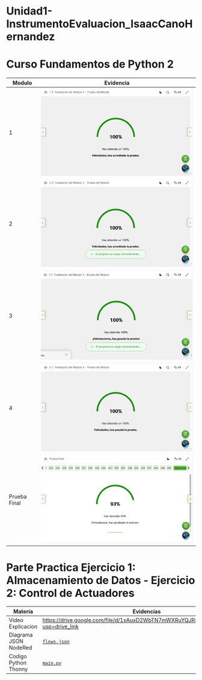 # Unidad1-InstrumentoEvaluacion_IsaacCanoHernandez

# Curso Fundamentos de Python 2
|Modulo|Evidencia|
|--|--|
|1|<img src="FundamentosPython2/Modulo1.png" width="600"/>|
|2|<img src="FundamentosPython2/Modulo2.png" width="600"/>|
|3|<img src="FundamentosPython2/Modulo3.png" width="600"/>|
|4|<img src="FundamentosPython2/Modulo4.png" width="600"/>|
|Prueba Final|<img src="FundamentosPython2/PruebaFinal.png" width="600"/>|

# Parte Practica Ejercicio 1: Almacenamiento de Datos - Ejercicio 2: Control de Actuadores
|Materia|Evidencias|
|--|--|
|Video Explicacion|https://drive.google.com/file/d/1xAuxD2WbTN7mWXRuYQJRsl61kOm1UYAd/view?usp=drive_link|
|Diagrama JSON NodeRed|[`flows.json`](/PartePractica/flows.json)|
|Codigo Python Thonny|[`main.py`](/PartePractica/main.py)|
